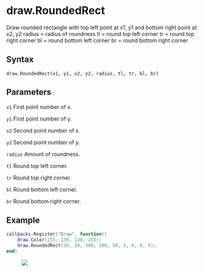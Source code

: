 # draw.RoundedRect
Draw rounded rectangle with top left point at x1, y1 and bottom right point at x2, y2 radius = radius of roundness tl = round top left corner tr = round top right corner bl = round bottom left corner br = round bottom right corner

## Syntax
```
draw.RoundedRect(x1, y1, x2, y2, radius, tl, tr, bl, br)
```

## Parameters
```x1``` First point number of x.

```y1``` First point number of y.

```x2``` Second point number of x.

```y2``` Second point number of y.

```radius``` Amount of roundness.

```tl``` Round top left corner.

```tr``` Round top right corner.

```bl``` Round bottom left corner.

```br``` Round bottom right corner.

## Example
```lua
callbacks.Register("Draw", function()
	draw.Color(255, 138, 130, 255);
	draw.RoundedRect(20, 20, 300, 200, 50, 5, 0, 0, 5);
end)
```

<figure>
  <img src="/kb/lua/docs/library/draw/roundedrect.png"/>
</figure>